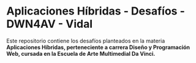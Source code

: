 # Aplicaciones Híbridas - Desafíos - DWN4AV - Vidal

Este repositorio contiene los desafíos planteados en la materia
<strong>Aplicaciones Híbridas<strong>, perteneciente a carrera Diseño y Programación Web,
cursada en la Escuela de Arte Multimedial Da Vinci.
